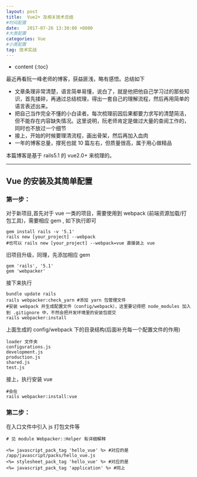 ```yaml
---
layout: post
title:  Vue2+ 及相关技术总结
#时间配置
date:   2017-07-26 13:30:00 +0800
#大类配置
categories: Vue
#小类配置
tag: 技术实战
---
```


* content
{:toc}


最近再看阮一峰老师的博客，获益匪浅，略有感悟。总结如下

+ 文章条理非常清楚，语言简单易懂，说白了，就是他把他自己学习过的那些知识，首先揉碎，再通过总结梳理，得出一套自己的理解流程，然后再用简单的语言表述出来。
+ 把自己当作完全不懂的小白读者。每次梳理前因后果都要力求写的清楚简洁，但不能存在内容缺失情况。这里说明，阮老师肯定是做过大量的查阅工作的，同时也不放过一个细节
+ 接上，开始的时候要理清流程，画出骨架，然后再加入血肉
+ 一年的博客总量，撑死也就 10 篇左右，但质量很高，属于用心做精品

本篇博客是基于 rails5.1 的 vue2.0+ 来梳理的。

----------------------------------

## Vue 的安装及其简单配置
### 第一步：

对于新项目,首先对于 vue 一类的项目，需要使用到 webpack (前端资源加载/打包工具)，需要相应 gem , 如下执行即可

	gem install rails -v '5.1'
	rails new [your_project] --webpack
	#也可以 rails new [your_project] --webpack=vue 直接装上 vue

旧项目升级，同理，先添加相应 gem

	gem 'rails', '5.1'
	gem 'webpacker'
	
接下来执行

	bundle update rails
	rails webpacker:check_yarn #添加 yarn 包管理文件
	#安装 webpack 并生成配置文件（config/webpack），这里要记得把 node_modules 加入到 .gitignore 中，不然会把开发环境里的安装包提交
	rails webpacker:install 

上面生成的 config/webpack 下的目录结构(后面补充每一个配置文件的作用)

	loader 文件夹
	configurations.js
	development.js
	production.js
	shared.js
	test.js
	
接上，执行安装 vue

	#会在
	rails webpacker:install:vue
	
### 第二步：
在入口文件中引入 js 打包文件等

	# 见 module Webpacker::Helper 有详细解释
	
	<%= javascript_pack_tag 'hello_vue' %> #对应的是 /app/javascript/packs/hello_vue.js
	<%= stylesheet_pack_tag 'hello_vue' %> #对应的是
	<%= javascript_pack_tag 'application' %> #同上

